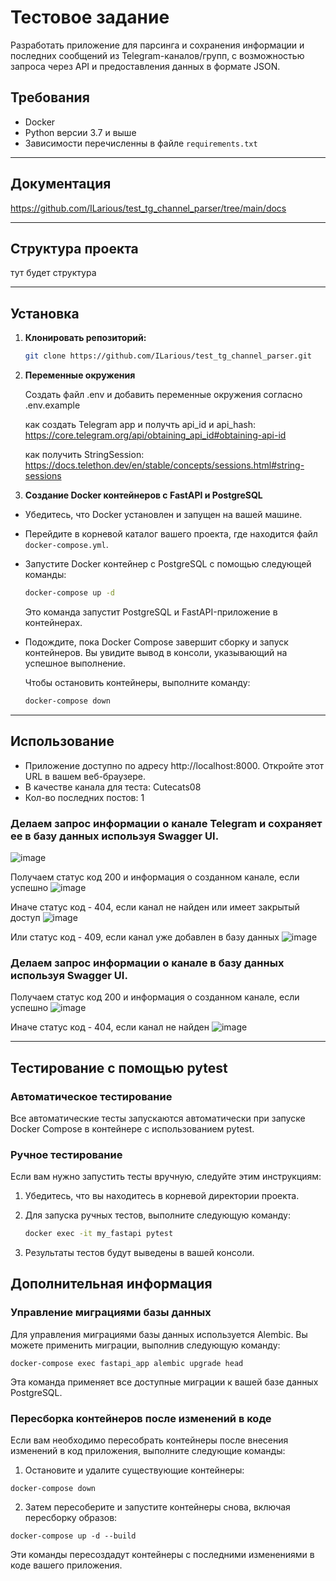 ﻿# Тестовое задание

Разработать приложение для парсинга и сохранения информации и последних сообщений из Telegram-каналов/групп, с возможностью запроса через API и предоставления данных в формате JSON.

## Требования

- Docker
- Python версии 3.7 и выше 
- Зависимости перечисленны в файле `requirements.txt`

---

## Документация

https://github.com/ILarious/test_tg_channel_parser/tree/main/docs

---

## Структура проекта

тут будет структура

---

## Установка

1. **Клонировать репозиторий:**

   ```bash
   git clone https://github.com/ILarious/test_tg_channel_parser.git
   ```
2. **Переменные окружения**

    Создать файл .env и добавить переменные окружения согласно .env.example

   как создать Telegram app и получть api_id и api_hash:
   https://core.telegram.org/api/obtaining_api_id#obtaining-api-id

   как получить StringSession:
   https://docs.telethon.dev/en/stable/concepts/sessions.html#string-sessions
     
   


4. **Создание Docker контейнеров с FastAPI и PostgreSQL**

- Убедитесь, что Docker установлен и запущен на вашей машине.

- Перейдите в корневой каталог вашего проекта, где находится файл `docker-compose.yml`.

- Запустите Docker контейнер с PostgreSQL с помощью следующей команды:

   ```bash
   docker-compose up -d
   ```
   Это команда запустит PostgreSQL и FastAPI-приложение в контейнерах.



- Подождите, пока Docker Compose завершит сборку и запуск контейнеров. Вы увидите вывод в консоли, указывающий на успешное выполнение.


   Чтобы остановить контейнеры, выполните команду:

   ```bash
   docker-compose down
   ```
---

## Использование
- Приложение доступно по адресу http://localhost:8000. Откройте этот URL в вашем веб-браузере.
- В качестве канала для теста: Cutecats08
- Кол-во последних постов: 1
  
### Делаем запрос информации о канале Telegram и сохраняет ее в базу данных используя Swagger UI.


![image](https://github.com/ILarious/test_tg_channel_parser/assets/98268609/b752cc48-f172-45fc-a4ae-40266a0173e4)

Получаем статус код 200 и информация о созданном канале, если успешно
![image](https://github.com/ILarious/test_tg_channel_parser/assets/98268609/057e2d7a-d5a3-40a8-afa2-f871793708dd)

Иначе статус код - 404, если канал не найден или имеет закрытый доступ
![image](https://github.com/ILarious/test_tg_channel_parser/assets/98268609/2d3cacf7-f36e-4b51-9968-2a10c1ccb7a2)

Или статус код - 409, если канал уже добавлен в базу данных
![image](https://github.com/ILarious/test_tg_channel_parser/assets/98268609/41281635-10b6-4d4a-aef5-8e61b86390a9)

### Делаем запрос информации о канале в базу данных используя Swagger UI.

Получаем статус код 200 и информация о созданном канале, если успешно
![image](https://github.com/ILarious/test_tg_channel_parser/assets/98268609/66d4fa37-4108-4fb7-a9f4-6598df3d21ab)

Иначе статус код - 404, если канал не найден
![image](https://github.com/ILarious/test_tg_channel_parser/assets/98268609/2d3cacf7-f36e-4b51-9968-2a10c1ccb7a2)


---
## Тестирование с помощью pytest

### Автоматическое тестирование

Все автоматические тесты запускаются автоматически при запуске Docker Compose в контейнере с использованием pytest.

### Ручное тестирование

Если вам нужно запустить тесты вручную, следуйте этим инструкциям:

1. Убедитесь, что вы находитесь в корневой директории проекта.

2. Для запуска ручных тестов, выполните следующую команду:

   ```bash
   docker exec -it my_fastapi pytest
   ```

3. Результаты тестов будут выведены в вашей консоли.

## Дополнительная информация

### Управление миграциями базы данных

Для управления миграциями базы данных используется Alembic. Вы можете применить миграции, выполнив следующую команду:

```shell
docker-compose exec fastapi_app alembic upgrade head
```

Эта команда применяет все доступные миграции к вашей базе данных PostgreSQL.

### Пересборка контейнеров после изменений в коде

Если вам необходимо пересобрать контейнеры после внесения изменений в код приложения, выполните следующие команды:

1. Остановите и удалите существующие контейнеры:

```shell
docker-compose down
```

2. Затем пересоберите и запустите контейнеры снова, включая пересборку образов:

```shell
docker-compose up -d --build
```

Эти команды пересоздадут контейнеры с последними изменениями в коде вашего приложения.
